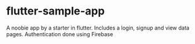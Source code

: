 # flutter-sample-app
A noobie app by a starter in flutter. Includes a login, signup and  view data pages. Authentication done using Firebase
